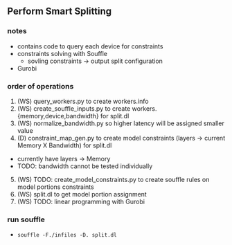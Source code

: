 Perform Smart Splitting
-
### notes
* contains code to query each device for constraints
* constraints solving with Souffle
  * sovling constraints -> output split configuration 
* Gurobi

### order of operations
1. (WS) query\_workers.py to create workers.info
2. (WS) create\_souffle\_inputs.py to create workers.{memory,device,bandwidth} for split.dl
3. (WS) normalize\_bandwidth.py so higher latency will be assigned smaller value
4. (D)  constraint\_map\_gen.py to create model constraints (layers -> current Memory X Bandwidth) for split.dl
  * currently have layers -> Memory
  * TODO: bandwidth cannot be tested individually
5. (WS) TODO: create\_model\_constraints.py to create souffle rules on model portions constraints
6. (WS) split.dl to get model portion assignment
7. (WS) TODO: linear programming with Gurobi

### run souffle
* `souffle -F./infiles -D. split.dl`
